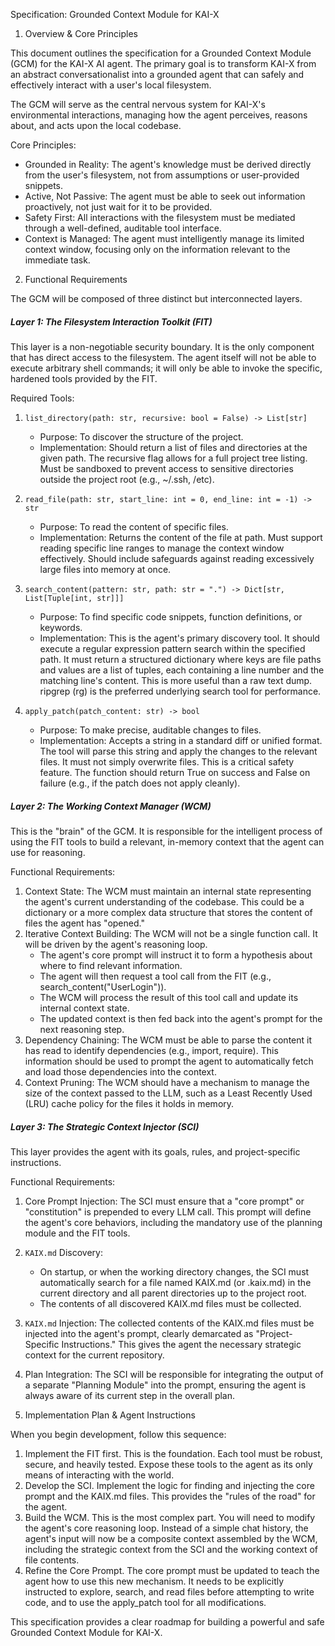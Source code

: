 Specification: Grounded Context Module for KAI-X

1. Overview & Core Principles

This document outlines the specification for a Grounded Context Module (GCM) for the KAI-X AI agent. The primary goal is to transform KAI-X from an abstract conversationalist into a grounded agent that can
safely and effectively interact with a user's local filesystem.

The GCM will serve as the central nervous system for KAI-X's environmental interactions, managing how the agent perceives, reasons about, and acts upon the local codebase.

Core Principles:

* Grounded in Reality: The agent's knowledge must be derived directly from the user's filesystem, not from assumptions or user-provided snippets.
* Active, Not Passive: The agent must be able to seek out information proactively, not just wait for it to be provided.
* Safety First: All interactions with the filesystem must be mediated through a well-defined, auditable tool interface.
* Context is Managed: The agent must intelligently manage its limited context window, focusing only on the information relevant to the immediate task.

2. Functional Requirements

The GCM will be composed of three distinct but interconnected layers.

##### Layer 1: The Filesystem Interaction Toolkit (FIT)

This layer is a non-negotiable security boundary. It is the only component that has direct access to the filesystem. The agent itself will not be able to execute arbitrary shell commands; it will only be
able to invoke the specific, hardened tools provided by the FIT.

Required Tools:

1. `list_directory(path: str, recursive: bool = False) -> List[str]`
    * Purpose: To discover the structure of the project.
    * Implementation: Should return a list of files and directories at the given path. The recursive flag allows for a full project tree listing. Must be sandboxed to prevent access to sensitive directories
      outside the project root (e.g., ~/.ssh, /etc).

2. `read_file(path: str, start_line: int = 0, end_line: int = -1) -> str`
    * Purpose: To read the content of specific files.
    * Implementation: Returns the content of the file at path. Must support reading specific line ranges to manage the context window effectively. Should include safeguards against reading excessively large
      files into memory at once.

3. `search_content(pattern: str, path: str = ".") -> Dict[str, List[Tuple[int, str]]]`
    * Purpose: To find specific code snippets, function definitions, or keywords.
    * Implementation: This is the agent's primary discovery tool. It should execute a regular expression pattern search within the specified path. It must return a structured dictionary where keys are file
      paths and values are a list of tuples, each containing a line number and the matching line's content. This is more useful than a raw text dump. ripgrep (rg) is the preferred underlying search tool for
      performance.

4. `apply_patch(patch_content: str) -> bool`
    * Purpose: To make precise, auditable changes to files.
    * Implementation: Accepts a string in a standard diff or unified format. The tool will parse this string and apply the changes to the relevant files. It must not simply overwrite files. This is a
      critical safety feature. The function should return True on success and False on failure (e.g., if the patch does not apply cleanly).

##### Layer 2: The Working Context Manager (WCM)

This is the "brain" of the GCM. It is responsible for the intelligent process of using the FIT tools to build a relevant, in-memory context that the agent can use for reasoning.

Functional Requirements:

1. Context State: The WCM must maintain an internal state representing the agent's current understanding of the codebase. This could be a dictionary or a more complex data structure that stores the content
   of files the agent has "opened."
2. Iterative Context Building: The WCM will not be a single function call. It will be driven by the agent's reasoning loop.
    * The agent's core prompt will instruct it to form a hypothesis about where to find relevant information.
    * The agent will then request a tool call from the FIT (e.g., search_content("UserLogin")).
    * The WCM will process the result of this tool call and update its internal context state.
    * The updated context is then fed back into the agent's prompt for the next reasoning step.
3. Dependency Chaining: The WCM must be able to parse the content it has read to identify dependencies (e.g., import, require). This information should be used to prompt the agent to automatically fetch and
   load those dependencies into the context.
4. Context Pruning: The WCM should have a mechanism to manage the size of the context passed to the LLM, such as a Least Recently Used (LRU) cache policy for the files it holds in memory.

##### Layer 3: The Strategic Context Injector (SCI)

This layer provides the agent with its goals, rules, and project-specific instructions.

Functional Requirements:

1. Core Prompt Injection: The SCI must ensure that a "core prompt" or "constitution" is prepended to every LLM call. This prompt will define the agent's core behaviors, including the mandatory use of the
   planning module and the FIT tools.
2. `KAIX.md` Discovery:
    * On startup, or when the working directory changes, the SCI must automatically search for a file named KAIX.md (or .kaix.md) in the current directory and all parent directories up to the project root.
    * The contents of all discovered KAIX.md files must be collected.
3. `KAIX.md` Injection: The collected contents of the KAIX.md files must be injected into the agent's prompt, clearly demarcated as "Project-Specific Instructions." This gives the agent the necessary
   strategic context for the current repository.
4. Plan Integration: The SCI will be responsible for integrating the output of a separate "Planning Module" into the prompt, ensuring the agent is always aware of its current step in the overall plan.

3. Implementation Plan & Agent Instructions

When you begin development, follow this sequence:

1. Implement the FIT first. This is the foundation. Each tool must be robust, secure, and heavily tested. Expose these tools to the agent as its only means of interacting with the world.
2. Develop the SCI. Implement the logic for finding and injecting the core prompt and the KAIX.md files. This provides the "rules of the road" for the agent.
3. Build the WCM. This is the most complex part. You will need to modify the agent's core reasoning loop. Instead of a simple chat history, the agent's input will now be a composite context assembled by the
   WCM, including the strategic context from the SCI and the working context of file contents.
4. Refine the Core Prompt. The core prompt must be updated to teach the agent how to use this new mechanism. It needs to be explicitly instructed to explore, search, and read files before attempting to write
   code, and to use the apply_patch tool for all modifications.

This specification provides a clear roadmap for building a powerful and safe Grounded Context Module for KAI-X.
